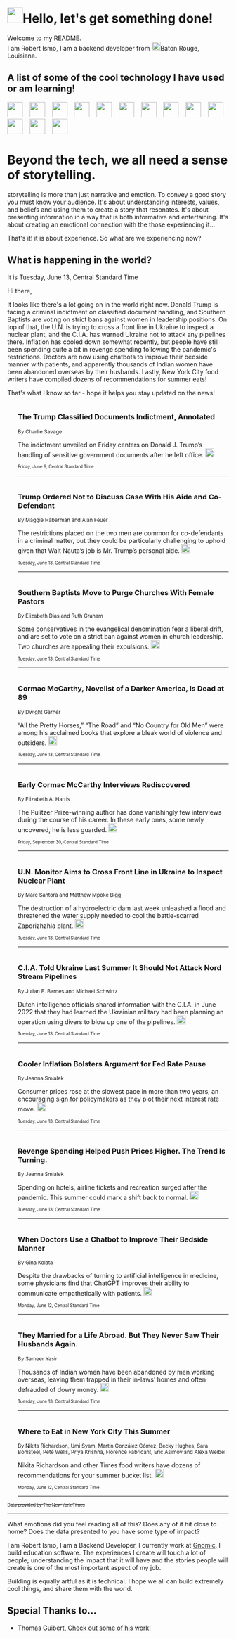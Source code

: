 <h1><img src="https://emojis.slackmojis.com/emojis/images/1643514375/3493/hot-coffee.gif?1643514375" width="35"/>Hello, let's get something done!</h1>

<p>Welcome to my README.<br/>
I am Robert Ismo, I am a backend developer from <img src="https://emojis.slackmojis.com/emojis/images/1638395689/50435/moulin_rouge.png?1638395689" width="20"/>Baton Rouge, Louisiana.</p>
<h2>A list of some of the cool technology I have used or am learning!</h2>
<p>
<img src="https://emojis.slackmojis.com/emojis/images/1643516091/21142/meow_bongotap.gif?1643516091" width="35" alt="">
<img src="https://img.shields.io/badge/Favorite%20Frontend%20Framework-SvelteKit-f83903" alt="">
<img src="https://img.shields.io/badge/Second%20Favorite-Vue-40b581" alt="">
<img src="https://img.shields.io/badge/Most%20Used%20Runtime-Nodejs-78b061" alt="">
<img src="https://emojis.slackmojis.com/emojis/images/1643517416/34482/fire.gif?1643517416" width="35" alt="">
<img src="https://img.shields.io/badge/Javascript%20But%20Better-Typescript-0078ca" alt="">
<img src="https://img.shields.io/badge/Favorite%20Language-Elixir-3e244d" alt="">
<img src="https://img.shields.io/badge/Containerize%20Everything-Docker-6ac9ef" alt="">
<img src="https://emojis.slackmojis.com/emojis/images/1643514596/5999/meow_party.gif?1643514596" width="35" alt="">
<img src="https://img.shields.io/badge/API%20Love%20Language-Graphql-de32a5" alt="">
<img src="https://img.shields.io/badge/Our%20Favorite%20Version%20Controller-Git-e94f33" alt="">
<img src="https://img.shields.io/badge/Favorite%20Database-Redis-d42d1d" alt="">
<img src="https://emojis.slackmojis.com/emojis/images/1643514559/5584/deployparrot.gif?1643514559" width="35" alt="">
<img src="https://img.shields.io/badge/Container%20Interstate-RabbitMQ-f66200" alt="">
<img src="https://img.shields.io/badge/Gotta%20Learn-Kubernetes-316adf" alt="">
<img src="https://img.shields.io/badge/Really%20Mature%20Now-WASM-654fef" alt="">
<img src="https://emojis.slackmojis.com/emojis/images/1666642497/61942/dance_vibe.gif?1666642497" width="35" alt="">
<img src="https://img.shields.io/badge/For%20My%20M1-ARM64-657d96" alt="">
<img src="https://img.shields.io/badge/Loving%20This%20So%20Much-TailwindCSS-17bcb5" alt="">
<img src="https://img.shields.io/badge/Cool%20Build%20Tool-Vite-f9cb24" alt="">
<img src="https://emojis.slackmojis.com/emojis/images/1669231376/62819/working-on-it.gif?1669231376" width="35" alt="">
<img src="https://img.shields.io/badge/Fun%20and%20Easy%20Database-MongoDB-5f8c49" alt="">
<img src="https://img.shields.io/badge/JS%20Life%20Support-NPM-c73737" alt="">
<img src="https://img.shields.io/badge/I%20Liked%20It-DynamoDB-0073b9" alt="">
<img src="https://emojis.slackmojis.com/emojis/images/1643514045/46/question.gif?1643514045" width="35" alt="">
<img src="https://img.shields.io/badge/cool-React-60d6f9" alt="">
<img src="https://img.shields.io/badge/Future%20Big%20Project-Lambda-f37e00" alt="">
<img src="https://img.shields.io/badge/NPM%20But%20Better-PNPM-f1aa07" alt="">
<img src="https://emojis.slackmojis.com/emojis/images/1643514943/9662/fbwow.gif?1643514943" width="35" alt="">
<img src="https://img.shields.io/badge/First%20Language-C-662079" alt="">
<img src="https://img.shields.io/badge/Where%20I%20Deploy%20Frontend-Vercel-000000" alt="">
<img src="https://img.shields.io/badge/Who%20Does%20not%20Want%20an%20App-Swift-f9492a" alt="">
<img src="https://emojis.slackmojis.com/emojis/images/1643514058/151/javascript.png?1643514058" width="35" alt="">
<img src="https://img.shields.io/badge/cool-Python-fbd542" alt="">
<img src="https://img.shields.io/badge/Favorite%20Something-Stripe-656cdc" alt="">
<img src="https://img.shields.io/badge/Of%20Course-HTML5-ed6327" alt="">
<img src="https://emojis.slackmojis.com/emojis/images/1660415405/60731/bomb.gif?1660415405" width="35" alt="">
<img src="https://img.shields.io/badge/hate-CSS-2964ec" alt="">
<img src="https://img.shields.io/badge/Learning-CircleCI-141215" alt="">
<img src="https://img.shields.io/badge/Learning-Rust-fbbb3b" alt="">
<img src="https://emojis.slackmojis.com/emojis/images/1660415397/60712/writing-hand.gif?1660415397" width="35" alt="">
<img src="https://img.shields.io/badge/Dev%20Browser%20of%20Choice-Firefox-cc4e26" alt="">
<img src="https://img.shields.io/badge/Recoverying%20From%20Windows-UNIX-1781e3" alt="">
<img src="https://img.shields.io/badge/LOVE-LogSeq-90c1c2" alt="">
<img src="https://emojis.slackmojis.com/emojis/images/1643514066/223/kirby.gif?1643514066" width="35" alt="">
<img src="https://img.shields.io/badge/Daily%20Driver-MacOS-e6e6e8" alt="">
<img src="https://img.shields.io/badge/Git%20Server-Github-000000" alt="">
<img src="https://img.shields.io/badge/enjoyable-EC2-f17428" alt="">
<img src="https://emojis.slackmojis.com/emojis/images/1643514239/2069/excited.gif?1643514239" width="35" alt="">
</p>
<h1>Beyond the tech, we all need a sense of storytelling.</h1>
<p>storytelling is more than just narrative and emotion. To convey a good story you must know your audience. It's about understanding interests, values, and beliefs and using them to create a story that resonates. It's about presenting information in a way that is both informative and entertaining. It's about creating an emotional connection with the those experiencing it...</p>
<p>That's it! it is about experience. So what are we experiencing now?</p>
<h2>What is happening in the world?</h2>
<p>It is Tuesday, June 13, Central Standard Time</p>
<p>
Hi there, 

It looks like there&#39;s a lot going on in the world right now. Donald Trump is facing a criminal indictment on classified document handling, and Southern Baptists are voting on strict bans against women in leadership positions. On top of that, the U.N. is trying to cross a front line in Ukraine to inspect a nuclear plant, and the C.I.A. has warned Ukraine not to attack any pipelines there. Inflation has cooled down somewhat recently, but people have still been spending quite a bit in revenge spending following the pandemic&#39;s restrictions. Doctors are now using chatbots to improve their bedside manner with patients, and apparently thousands of Indian women have been abandoned overseas by their husbands. Lastly, New York City food writers have compiled dozens of recommendations for summer eats! 

That&#39;s what I know so far - hope it helps you stay updated on the news!</p>
<ol>
<img src="https://img.shields.io/badge/-us-blue" alt="">
<h3>The Trump Classified Documents Indictment, Annotated</h3>
<sub>By Charlie Savage</sub>
<p>The indictment unveiled on Friday centers on Donald J. Trump’s handling of sensitive government documents after he left office.  <a href="https://nyti.ms/3oYZpEc"><img src="https://developer.nytimes.com/files/poweredby_nytimes_30b.png?v=1583354208352" height="20"></a></p>
<sub><sub>Friday, June 9, Central Standard Time</sub></sub>
<hr/>
<img src="https://img.shields.io/badge/-us-blue" alt="">
<h3>Trump Ordered Not to Discuss Case With His Aide and Co-Defendant</h3>
<sub>By Maggie Haberman and Alan Feuer</sub>
<p>The restrictions placed on the two men are common for co-defendants in a criminal matter, but they could be particularly challenging to uphold given that Walt Nauta’s job is Mr. Trump’s personal aide.  <a href="https://nyti.ms/3NtJZkI"><img src="https://developer.nytimes.com/files/poweredby_nytimes_30b.png?v=1583354208352" height="20"></a></p>
<sub><sub>Tuesday, June 13, Central Standard Time</sub></sub>
<hr/>
<img src="https://img.shields.io/badge/-us-blue" alt="">
<h3>Southern Baptists Move to Purge Churches With Female Pastors</h3>
<sub>By Elizabeth Dias and Ruth Graham</sub>
<p>Some conservatives in the evangelical denomination fear a liberal drift, and are set to vote on a strict ban against women in church leadership. Two churches are appealing their expulsions.  <a href="https://nyti.ms/3JyPJYr"><img src="https://developer.nytimes.com/files/poweredby_nytimes_30b.png?v=1583354208352" height="20"></a></p>
<sub><sub>Tuesday, June 13, Central Standard Time</sub></sub>
<hr/>
<img src="https://img.shields.io/badge/-books-blue" alt="">
<h3>Cormac McCarthy, Novelist of a Darker America, Is Dead at 89</h3>
<sub>By Dwight Garner</sub>
<p>“All the Pretty Horses,” “The Road” and “No Country for Old Men” were among his acclaimed books that explore a bleak world of violence and outsiders.  <a href="https://nyti.ms/3NcMtmy"><img src="https://developer.nytimes.com/files/poweredby_nytimes_30b.png?v=1583354208352" height="20"></a></p>
<sub><sub>Tuesday, June 13, Central Standard Time</sub></sub>
<hr/>
<img src="https://img.shields.io/badge/-books-blue" alt="">
<h3>Early Cormac McCarthy Interviews Rediscovered</h3>
<sub>By Elizabeth A. Harris</sub>
<p>The Pulitzer Prize-winning author has done vanishingly few interviews during the course of his career. In these early ones, some newly uncovered, he is less guarded.  <a href="https://nyti.ms/3SsAmTu"><img src="https://developer.nytimes.com/files/poweredby_nytimes_30b.png?v=1583354208352" height="20"></a></p>
<sub><sub>Friday, September 30, Central Standard Time</sub></sub>
<hr/>
<img src="https://img.shields.io/badge/-world-blue" alt="">
<h3>U.N. Monitor Aims to Cross Front Line in Ukraine to Inspect Nuclear Plant</h3>
<sub>By Marc Santora and Matthew Mpoke Bigg</sub>
<p>The destruction of a hydroelectric dam last week unleashed a flood and threatened the water supply needed to cool the battle-scarred Zaporizhzhia plant.  <a href="https://nyti.ms/3N48F1W"><img src="https://developer.nytimes.com/files/poweredby_nytimes_30b.png?v=1583354208352" height="20"></a></p>
<sub><sub>Tuesday, June 13, Central Standard Time</sub></sub>
<hr/>
<img src="https://img.shields.io/badge/-us-blue" alt="">
<h3>C.I.A. Told Ukraine Last Summer It Should Not Attack Nord Stream Pipelines</h3>
<sub>By Julian E. Barnes and Michael Schwirtz</sub>
<p>Dutch intelligence officials shared information with the C.I.A. in June 2022 that they had learned the Ukrainian military had been planning an operation using divers to blow up one of the pipelines.  <a href="https://nyti.ms/43J9pko"><img src="https://developer.nytimes.com/files/poweredby_nytimes_30b.png?v=1583354208352" height="20"></a></p>
<sub><sub>Tuesday, June 13, Central Standard Time</sub></sub>
<hr/>
<img src="https://img.shields.io/badge/-business-blue" alt="">
<h3>Cooler Inflation Bolsters Argument for Fed Rate Pause</h3>
<sub>By Jeanna Smialek</sub>
<p>Consumer prices rose at the slowest pace in more than two years, an encouraging sign for policymakers as they plot their next interest rate move.  <a href="https://nyti.ms/3qEsxBp"><img src="https://developer.nytimes.com/files/poweredby_nytimes_30b.png?v=1583354208352" height="20"></a></p>
<sub><sub>Tuesday, June 13, Central Standard Time</sub></sub>
<hr/>
<img src="https://img.shields.io/badge/-business-blue" alt="">
<h3>Revenge Spending Helped Push Prices Higher. The Trend Is Turning.</h3>
<sub>By Jeanna Smialek</sub>
<p>Spending on hotels, airline tickets and recreation surged after the pandemic. This summer could mark a shift back to normal.  <a href="https://nyti.ms/3NbyVHY"><img src="https://developer.nytimes.com/files/poweredby_nytimes_30b.png?v=1583354208352" height="20"></a></p>
<sub><sub>Tuesday, June 13, Central Standard Time</sub></sub>
<hr/>
<img src="https://img.shields.io/badge/-health-blue" alt="">
<h3>When Doctors Use a Chatbot to Improve Their Bedside Manner</h3>
<sub>By Gina Kolata</sub>
<p>Despite the drawbacks of turning to artificial intelligence in medicine, some physicians find that ChatGPT improves their ability to communicate empathetically with patients.  <a href="https://nyti.ms/3qK6toE"><img src="https://developer.nytimes.com/files/poweredby_nytimes_30b.png?v=1583354208352" height="20"></a></p>
<sub><sub>Monday, June 12, Central Standard Time</sub></sub>
<hr/>
<img src="https://img.shields.io/badge/-world-blue" alt="">
<h3>They Married for a Life Abroad. But They Never Saw Their Husbands Again.</h3>
<sub>By Sameer Yasir</sub>
<p>Thousands of Indian women have been abandoned by men working overseas, leaving them trapped in their in-laws’ homes and often defrauded of dowry money.  <a href="https://nyti.ms/45ZjrPA"><img src="https://developer.nytimes.com/files/poweredby_nytimes_30b.png?v=1583354208352" height="20"></a></p>
<sub><sub>Tuesday, June 13, Central Standard Time</sub></sub>
<hr/>
<img src="https://img.shields.io/badge/-dining-blue" alt="">
<h3>Where to Eat in New York City This Summer</h3>
<sub>By Nikita Richardson, Umi Syam, Martín González Gómez, Becky Hughes, Sara Bonisteel, Pete Wells, Priya Krishna, Florence Fabricant, Eric Asimov and Alexa Weibel</sub>
<p>Nikita Richardson and other Times food writers have dozens of recommendations for your summer bucket list.  <a href="https://nyti.ms/3qG3k9F"><img src="https://developer.nytimes.com/files/poweredby_nytimes_30b.png?v=1583354208352" height="20"></a></p>
<sub><sub>Monday, June 12, Central Standard Time</sub></sub>
<hr/>
</ol>
<a href="https://developer.nytimes.com"><sub><sub>Data provided by The New York Times</sub></sub></a>
<hr/>
<p>What emotions did you feel reading all of this? Does any of it hit close to home? Does the data presented to you have some type of impact?</p>
<p>I am Robert Ismo, I am a Backend Developer, I currently work at <a href="https://gnomic.education/">Gnomic</a>, I build education software. The experiences I create will touch a lot of people; understanding the impact that it will have and the stories people will create is one of the most important aspect of my job.</p>
<p>Building is equally artful as it is technical. I hope we all can build extremely cool things, and share them with the world.</p>
<h2>Special Thanks to...</h2>
<ul>
<li>Thomas Guibert, <a href="https://github.com/thmsgbrt/thmsgbrt">Check out some of his work!</a></li>
</ul>